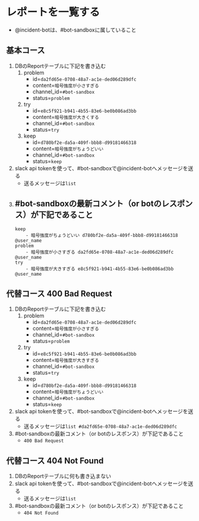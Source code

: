 # レポートを一覧する

- @incident-botは、#bot-sandboxに属していること

## 基本コース

1. DBのReportテーブルに下記を書き込む
    1. problem
        - id=`da2fd65e-0708-48a7-ac1e-ded06d289dfc`
        - content=`暗号強度が小さすぎる`
        - channel_id=`#bot-sandbox`
        - status=`problem`
    2. try
        - id=`e8c5f921-b941-4b55-83e6-be0b086ad3bb`
        - content=`暗号強度が大きくする`
        - channel_id=`#bot-sandbox`
        - status=`try`
    3. keep
        - id=`d780bf2e-da5a-409f-bbb8-d99181466318`
        - content=`暗号強度がちょうどいい`
        - channel_id=`#bot-sandbox`
        - status=`keep`
1. slack api tokenを使って、#bot-sandboxで@incident-botへメッセージを送る
    - 送るメッセージは`list`
1. #bot-sandboxの最新コメント（or botのレスポンス）が下記であること
    - 
    ```
    keep
        - 暗号強度がちょうどいい d780bf2e-da5a-409f-bbb8-d99181466318 @user_name
    problem
        - 暗号強度が小さすぎる da2fd65e-0708-48a7-ac1e-ded06d289dfc @user_name
    try
        - 暗号強度が大きすぎる e8c5f921-b941-4b55-83e6-be0b086ad3bb @user_name
    ```

## 代替コース 400 Bad Request

1. DBのReportテーブルに下記を書き込む
    1. problem
        - id=`da2fd65e-0708-48a7-ac1e-ded06d289dfc`
        - content=`暗号強度が小さすぎる`
        - channel_id=`#bot-sandbox`
        - status=`problem`
    2. try
        - id=`e8c5f921-b941-4b55-83e6-be0b086ad3bb`
        - content=`暗号強度が大きすぎる`
        - channel_id=`#bot-sandbox`
        - status=`try`
    3. keep
        - id=`d780bf2e-da5a-409f-bbb8-d99181466318`
        - content=`暗号強度がちょうどいい`
        - channel_id=`#bot-sandbox`
        - status=`keep`
1. slack api tokenを使って、#bot-sandboxで@incident-botへメッセージを送る
    - 送るメッセージは`list #da2fd65e-0708-48a7-ac1e-ded06d289dfc`
1. #bot-sandboxの最新コメント（or botのレスポンス）が下記であること
    - `400 Bad Request`

## 代替コース 404 Not Found

1. DBのReportテーブルに何も書き込まない
1. slack api tokenを使って、#bot-sandboxで@incident-botへメッセージを送る
    - 送るメッセージは`list`
1. #bot-sandboxの最新コメント（or botのレスポンス）が下記であること
    - `404 Not Found`
